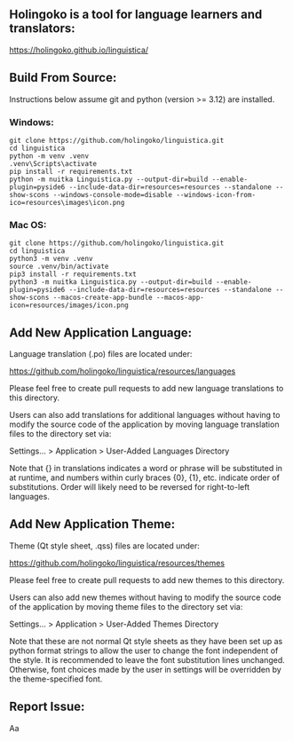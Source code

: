 ## Holingoko is a tool for language learners and translators:
https://holingoko.github.io/linguistica/
## Build From Source:
Instructions below assume git and python (version >= 3.12) are installed.
### Windows:
```
git clone https://github.com/holingoko/linguistica.git
cd linguistica
python -m venv .venv
.venv\Scripts\activate
pip install -r requirements.txt
python -m nuitka Linguistica.py --output-dir=build --enable-plugin=pyside6 --include-data-dir=resources=resources --standalone --show-scons --windows-console-mode=disable --windows-icon-from-ico=resources\images\icon.png
```
### Mac OS:
```
git clone https://github.com/holingoko/linguistica.git
cd linguistica
python3 -m venv .venv
source .venv/bin/activate
pip3 install -r requirements.txt
python3 -m nuitka Linguistica.py --output-dir=build --enable-plugin=pyside6 --include-data-dir=resources=resources --standalone --show-scons --macos-create-app-bundle --macos-app-icon=resources/images/icon.png
```
## Add New Application Language:
Language translation (.po) files are located under:

https://github.com/holingoko/linguistica/resources/languages

Please feel free to create pull requests to add new language translations to 
this directory.

Users can also add translations for additional languages without having to 
modify the source code of the application by moving language translation files 
to the directory set via:

Settings... > Application > User-Added Languages Directory

Note that {} in translations indicates a word or phrase will be substituted in 
at runtime, and numbers within curly braces {0}, {1}, etc. indicate order of 
substitutions. Order will likely need to be reversed for right-to-left languages.
## Add New Application Theme:
Theme (Qt style sheet, .qss) files are located under:

https://github.com/holingoko/linguistica/resources/themes

Please feel free to create pull requests to add new themes to this directory.

Users can also add new themes without having to modify the source code of the 
application by moving theme files to the directory set via:

Settings... > Application > User-Added Themes Directory

Note that these are not normal Qt style sheets as they have been set up as 
python format strings to allow the user to change the font independent of the 
style. It is recommended to leave the font substitution lines unchanged.
Otherwise, font choices made by the user in settings will be overridden by the 
theme-specified font.
## Report Issue:
Aa
